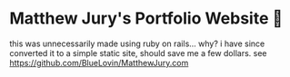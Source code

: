 # Matthew Jury's Portfolio Website 🐯

this was unnecessarily made using ruby on rails... why? i have since converted it to a simple static site, should save me a few dollars. see https://github.com/BlueLovin/MatthewJury.com 
